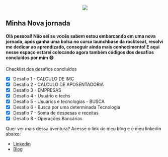 <p align="center">

<img src="https://user-images.githubusercontent.com/51785898/84900518-9d533580-b080-11ea-9424-06a0c33ab2f5.png"/>

</p>


## Minha Nova jornada

#### Olá pessoal! Não sei se vocês sabem estou embarcando em uma nova jornada, após ganha uma bolsa no curso launchbase da rocktseat, resolvi me dedicar ao aprendizado, conseguir ainda mais conhecimento! E aqui nesse espaço estarei colocando agora também códigos dos desafios concluídos por mim 😄

Checklist dos desafios concluídos

  - [x] Desafio 1 - CALCULO DE IMC
  - [x] Desafio 2 - CALCULO DE APOSENTADORIA
  - [x] Desafio 3 - EMPRESAS
  - [x] Desafio 4 - Usuário e techs
  - [x] Desafio 5 - Usuários e tecnologias - BUSCA
  - [x] Desafio 6 - Busca por uma determinada Tecnologia
  - [x] Desafio 7 - Soma de despesas e receitas
  - [x] Desafio 8 - Operações Bancárias

Quer ver mais dessa aventura? Acesse o link do meu blog e o meu linkedin abaixo:

 * [Linkedin](https://www.linkedin.com/in/marcos-henrique-1692681a0/)
 * [Blog](http://costconsultoria.com.br/roboticaedesafios/)

 
